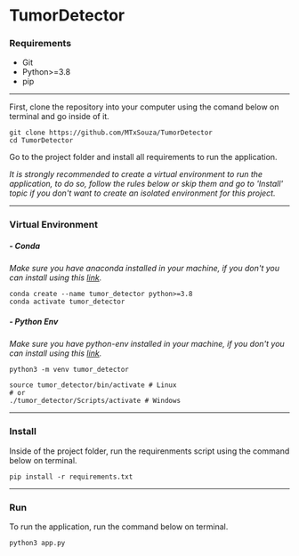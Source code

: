 # TumorDetector
### Requirements
- Git
- Python>=3.8
- pip
---
First, clone the repository into your computer using the comand below on terminal and go inside of it.
```
git clone https://github.com/MTxSouza/TumorDetector
cd TumorDetector
```
Go to the project folder and install all requirements to run the application.

*It is strongly recommended to create a virtual environment to run the application, to do so, follow the rules below or skip them and go to 'Install' topic if you don't want to create an isolated environment for this project.*

---
### Virtual Environment
##### - Conda
*Make sure you have anaconda installed in your machine, if you don't you can install using this [link](https://www.anaconda.com).*
```
conda create --name tumor_detector python>=3.8
conda activate tumor_detector
```
##### - Python Env
*Make sure you have python-env installed in your machine, if you don't you can install using this [link](https://packaging.python.org/en/latest/guides/installing-using-pip-and-virtual-environments/).*
```
python3 -m venv tumor_detector

source tumor_detector/bin/activate # Linux
# or
./tumor_detector/Scripts/activate # Windows
```
---
### Install
Inside of the project folder, run the requirenments script using the command below on terminal.
```
pip install -r requirements.txt
```
---
### Run
To run the application, run the command below on terminal.
```
python3 app.py
```
